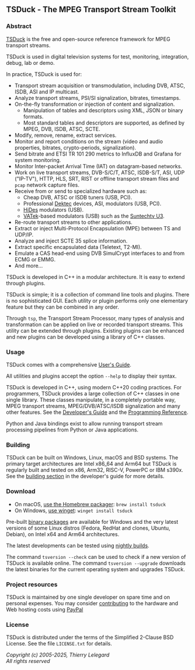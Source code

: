 ## TSDuck - The MPEG Transport Stream Toolkit

### Abstract

[TSDuck](https://tsduck.io/) is the free and open-source reference framework for MPEG transport streams.

TSDuck is used in digital television systems for test, monitoring, integration, debug, lab or demo.

In practice, TSDuck is used for:

- Transport stream acquisition or transmodulation, including DVB, ATSC, ISDB, ASI and IP multicast.
- Analyze transport streams, PSI/SI signalization, bitrates, timestamps.
- On-the-fly transformation or injection of content and signalization.
  - Manipulation of tables and descriptors using XML, JSON or binary formats.
  - Most standard tables and descriptors are supported, as defined by MPEG, DVB, ISDB, ATSC, SCTE.
- Modify, remove, rename, extract services.
- Monitor and report conditions on the stream (video and audio properties, bitrates, crypto-periods, signalization).
- Send bitrate and ETSI TR 101 290 metrics to InfluxDB and Grafana for system monitoring.
- Monitor Inter-packet Arrival Time (IAT) on datagram-based networks.
- Work on live transport streams, DVB-S/C/T, ATSC, ISDB-S/T, ASI, UDP ("IP-TV"), HTTP, HLS, SRT, RIST or
  offline transport stream files and `pcap` network capture files.
- Receive from or send to specialized hardware such as:
  - Cheap DVB, ATSC or ISDB tuners (USB, PCI).
  - Professional [Dektec](https://www.dektec.com) devices, ASI, modulators (USB, PCI).
  - [HiDes](http://www.hides.com.tw/product_cg74469_eng.html) modulators (USB).
  - [VATek](https://www.vatek.com.tw/A%20series/)-based modulators (USB) such as the
    [Suntechtv U3](https://www.suntechtv.com/web/Home/ProductDetail?key=e593s&productId=23673).
- Re-route transport streams to other applications.
- Extract or inject Multi-Protocol Encapsulation (MPE) between TS and UDP/IP.
- Analyze and inject SCTE 35 splice information.
- Extract specific encapsulated data (Teletext, T2-MI).
- Emulate a CAS head-end using DVB SimulCrypt interfaces to and from ECMG or EMMG.
- And more...

TSDuck is developed in C++ in a modular architecture. It is easy to extend
through plugins.

TSDuck is simple; it is a collection of command line tools and plugins. There is
no sophisticated GUI. Each utility or plugin performs only one elementary feature
but they can be combined in any order.

Through `tsp`, the Transport Stream Processor, many types of analysis and
transformation can be applied on live or recorded transport streams.
This utility can be extended through plugins. Existing plugins can be
enhanced and new plugins can be developed using a library of C++ classes.

### Usage

TSDuck comes with a comprehensive [User's Guide](https://tsduck.io/docs/tsduck.html).

All utilities and plugins accept the option `--help` to display their syntax.

TSDuck is developed in C++, using modern C++20 coding practices.
For programmers, TSDuck provides a large collection of C++ classes in one single library.
These classes manipulate, in a completely portable way, MPEG transport streams, MPEG/DVB/ATSC/ISDB
signalization and many other features.
See the [Developer's Guide](https://tsduck.io/docs/tsduck-dev.html)
and the [Programming Reference](https://tsduck.io/doxy/).

Python and Java bindings exist to allow running transport stream processing pipelines from
Python or Java applications.

### Building

TSDuck can be built on Windows, Linux, macOS and BSD systems.
The primary target architectures are Intel x86_64 and Arm64 but
TSDuck is regularly built and tested on x86, Arm32, RISC-V, PowerPC or IBM s390x.
See the [building section](https://tsduck.io/docs/tsduck-dev.html#building)
in the developer's guide for more details.

### Download

- On macOS, [use the Homebrew packager](https://tsduck.io/docs/tsduck-dev.html#macinstall): `brew install tsduck`
- On Windows, [use winget](https://learn.microsoft.com/en-us/windows/package-manager/winget/): `winget install tsduck`

Pre-built [binary packages](https://github.com/tsduck/tsduck/releases) are available
for Windows and the very latest versions of some Linux distros (Fedora, RedHat and clones, Ubuntu, Debian),
on Intel x64 and Arm64 architectures.

The latest developments can be tested using [nightly builds](https://tsduck.io/prerelease/).

The command `tsversion --check` can be used to check if a new version of TSDuck is available
online. The command `tsversion --upgrade` downloads the latest binaries for the current
operating system and upgrades TSDuck.

### Project resources

TSDuck is maintained by one single developer on spare time and on personal expenses.
You may consider [contributing](https://tsduck.io/donate/) to the hardware and Web hosting costs
using [PayPal](https://tsduck.io/donate/)

### License

TSDuck is distributed under the terms of the Simplified 2-Clause BSD License.
See the file `LICENSE.txt` for details.

*Copyright (c) 2005-2025, Thierry Lelegard*<br/>
*All rights reserved*
